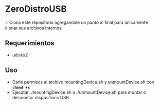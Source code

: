 # ZeroDistroUSB

💡 Clona este repositorio agregandole un punto al final para únicamente clonar sus archivos internos

## Requerimientos

- udisks2

## Uso

- Darle permisos al archivo mountingDevice.sh y unmountDevice.sh con <code><b>chmod +x</b></code>
- Ejecutar ./mountingDevice.sh o ./unmountDevice.sh para montar o desmontar dispositivos USB
